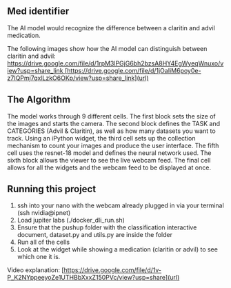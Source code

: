 ## Med identifier

The AI model would recognize the difference between a claritin and advil medication. 
 

The following images show how the AI model can distinguish between claritin and advil: 
[https://drive.google.com/file/d/1rpM3lPGjG6bh2bzsA8HY4EgWyeqWnuxo/view?usp=share_link ](url)
[https://drive.google.com/file/d/1jOaIiM6poy0e-z7IQPmj7qxlLzkO6OKp/view?usp=share_link](url)

## The Algorithm
The model works through 9 different cells. The first block sets the size of the images and starts the camera. The second block defines the TASK and CATEGORIES (Advil & Claritin), as well as how many datasets you want to track. Using an iPython widget, the third cell sets up the collection mechanism to count your images and produce the user interface. The fifth cell uses the resnet-18 model and defines the neural network used. The sixth block allows the viewer to see the live webcam feed. The final cell allows for all the widgets and the webcam feed to be displayed at once. 

## Running this project

1. ssh into your nano with the webcam already plugged in via your terminal (ssh nvidia@ipnet)
2. Load jupiter labs (./docker_dli_run.sh)
3. Ensure that the pushup folder with the classification interactive document, dataset.py and utils.py are inside the folder
4. Run all of the cells
5. Look at the widget while showing a medication (claritin or advil) to see which one it is. 

Video explanation: [https://drive.google.com/file/d/1v-P_K2NYppeeyoZe1UTHBbXxxZ150PVc/view?usp=share](url)
